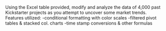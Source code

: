 Using the Excel table provided, modify and analyze the data of 4,000 past Kickstarter projects as you attempt to uncover some market trends.
Features utilized:
-conditional formatting with color scales
-filtered pivot tables & stacked col. charts
-time stamp conversions & other formulas
